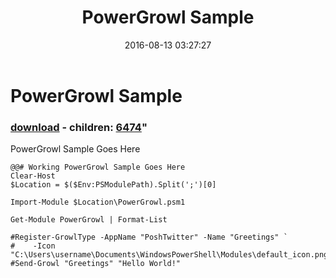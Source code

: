 ﻿---
pid:            6473
parent:         0
children:       6474
poster:         Thom Lamb
title:          PowerGrowl Sample
date:           2016-08-13 03:27:27
format:         posh
---

# PowerGrowl Sample

### [download](6473.ps1) - children: [6474](6474.md)"

PowerGrowl Sample Goes Here

```posh
@@# Working PowerGrowl Sample Goes Here
Clear-Host
$Location = $($Env:PSModulePath).Split(';')[0]

Import-Module $Location\PowerGrowl.psm1

Get-Module PowerGrowl | Format-List

#Register-GrowlType -AppName "PoshTwitter" -Name "Greetings" `
#    -Icon "C:\Users\username\Documents\WindowsPowerShell\Modules\default_icon.png"
#Send-Growl "Greetings" "Hello World!"


```
